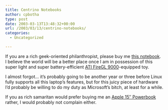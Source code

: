 ```yaml
---
title: Centrino Notebooks
author: cpbotha
type: post
date: 2003-03-13T13:48:32+00:00
url: /2003/03/13/centrino-notebooks/
categories:
  - Uncategorized

---
```

If you are a rich geek-oriented philanthropist, please buy me [this notebook][1]. I believe the world will be a better place once I am in possession of this super light and super battery-efficient [ATI FireGL 9000][2]-equipped toy.

I almost forgot&#8230; it&#8217;s probably going to be another year or three before Linux fully supports all this laptop&#8217;s features, but for this juicy piece of hardware I&#8217;d probably be willing to do my duty as Microsoft&#8217;s bitch, at least for a while.

If you as rich samaritan would prefer buying me an [Apple 15&#8243; Powerbook][3] rather, I would probably not complain either.

 [1]: http://www-132.ibm.com/webapp/wcs/stores/servlet/ProductDisplay?productId=8589332&storeId=1&langId=-1&categoryId=2049168&dualCurrId=73&catalogId=-840
 [2]: http://mirror.ati.com/technology/hardware/mobilityfgl9000/index.html
 [3]: http://www.apple.com/nl/powerbook/index15.html
